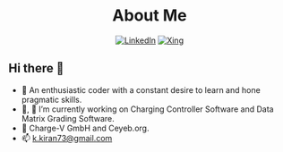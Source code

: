 <div align="center">

# About Me

[![LinkedIn](https://img.shields.io/badge/LinkedIn-Kiran--Krishna--Tunuguntla-grey?style=flat&logo=linkedin&labelColor=blue)](https://www.linkedin.com/in/kiran-krishna-t-6a5a256b/)
[![Xing](https://img.shields.io/badge/Xing-Kiran--Krishna--Tunuguntla-grey?style=flat&logo=Xing&labelColor=green)](https://www.xing.com/profile/KiranKrishna_Tunuguntla/cv)

</div>

## Hi there 👋

- :speech_balloon: An enthusiastic coder with a constant desire to learn and hone pragmatic skills.
- :telescope:, :seedling: I’m currently working on Charging Controller Software and Data Matrix Grading Software.
- :office: Charge-V GmbH and Ceyeb.org.
- :mailbox: k.kiran73@gmail.com
